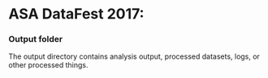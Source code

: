 # ASA DataFest 2017: 
### Output folder

The output directory contains analysis output, processed datasets, logs, or other processed things.

